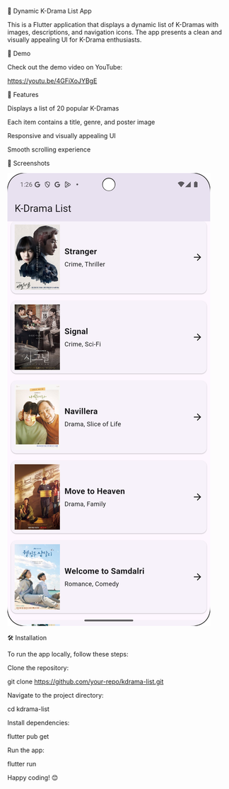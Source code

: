 📱 Dynamic K-Drama List App

This is a Flutter application that displays a dynamic list of K-Dramas with images, descriptions, and navigation icons. The app presents a clean and visually appealing UI for K-Drama enthusiasts.

🎥 Demo

Check out the demo video on YouTube:

https://youtu.be/4GFiXoJYBgE

🚀 Features

Displays a list of 20 popular K-Dramas

Each item contains a title, genre, and poster image

Responsive and visually appealing UI

Smooth scrolling experience

📸 Screenshots

![img.png](img.png)

🛠 Installation

To run the app locally, follow these steps:

Clone the repository:

git clone https://github.com/your-repo/kdrama-list.git

Navigate to the project directory:

cd kdrama-list

Install dependencies:

flutter pub get

Run the app:

flutter run


Happy coding! 😊

